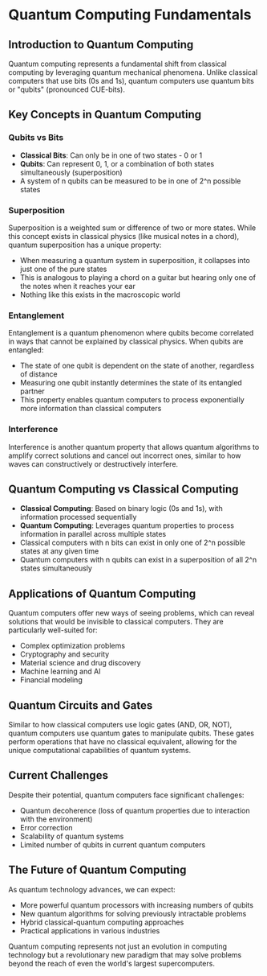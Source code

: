 # Quantum Computing Fundamentals

## Introduction to Quantum Computing

Quantum computing represents a fundamental shift from classical computing by leveraging quantum mechanical phenomena. Unlike classical computers that use bits (0s and 1s), quantum computers use quantum bits or "qubits" (pronounced CUE-bits).

## Key Concepts in Quantum Computing

### Qubits vs Bits

- **Classical Bits**: Can only be in one of two states - 0 or 1
- **Qubits**: Can represent 0, 1, or a combination of both states simultaneously (superposition)
- A system of n qubits can be measured to be in one of 2^n possible states

### Superposition

Superposition is a weighted sum or difference of two or more states. While this concept exists in classical physics (like musical notes in a chord), quantum superposition has a unique property:

- When measuring a quantum system in superposition, it collapses into just one of the pure states
- This is analogous to playing a chord on a guitar but hearing only one of the notes when it reaches your ear
- Nothing like this exists in the macroscopic world

### Entanglement

Entanglement is a quantum phenomenon where qubits become correlated in ways that cannot be explained by classical physics. When qubits are entangled:

- The state of one qubit is dependent on the state of another, regardless of distance
- Measuring one qubit instantly determines the state of its entangled partner
- This property enables quantum computers to process exponentially more information than classical computers

### Interference

Interference is another quantum property that allows quantum algorithms to amplify correct solutions and cancel out incorrect ones, similar to how waves can constructively or destructively interfere.

## Quantum Computing vs Classical Computing

- **Classical Computing**: Based on binary logic (0s and 1s), with information processed sequentially
- **Quantum Computing**: Leverages quantum properties to process information in parallel across multiple states
- Classical computers with n bits can exist in only one of 2^n possible states at any given time
- Quantum computers with n qubits can exist in a superposition of all 2^n states simultaneously

## Applications of Quantum Computing

Quantum computers offer new ways of seeing problems, which can reveal solutions that would be invisible to classical computers. They are particularly well-suited for:

- Complex optimization problems
- Cryptography and security
- Material science and drug discovery
- Machine learning and AI
- Financial modeling

## Quantum Circuits and Gates

Similar to how classical computers use logic gates (AND, OR, NOT), quantum computers use quantum gates to manipulate qubits. These gates perform operations that have no classical equivalent, allowing for the unique computational capabilities of quantum systems.

## Current Challenges

Despite their potential, quantum computers face significant challenges:

- Quantum decoherence (loss of quantum properties due to interaction with the environment)
- Error correction
- Scalability of quantum systems
- Limited number of qubits in current quantum computers

## The Future of Quantum Computing

As quantum technology advances, we can expect:

- More powerful quantum processors with increasing numbers of qubits
- New quantum algorithms for solving previously intractable problems
- Hybrid classical-quantum computing approaches
- Practical applications in various industries

Quantum computing represents not just an evolution in computing technology but a revolutionary new paradigm that may solve problems beyond the reach of even the world's largest supercomputers.
